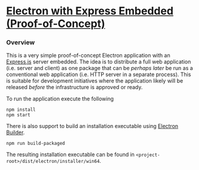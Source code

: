 # [Electron with Express Embedded (Proof-of-Concept)](https://github.com/strisys/electron-express)

### Overview

This is a very simple proof-of-concept Electron application with an [Express.js](http://expressjs.com/) server embedded.  The idea is to distribute a full web application (i.e. server and client) as one package that can be *perhaps later* be run as a conventional web application (i.e. HTTP server in a separate process).  This is suitable for development initiatives where the application likely will be released *before* the infrastructure is approved or ready.

To run the application execute the following

	npm install
	npm start

There is also support to build an installation executable using [Electron Builder](https://www.electron.build/).  

	npm run build-packaged

The resulting installation executable can be found in `<project-root>/dist/electron/installer/win64`.